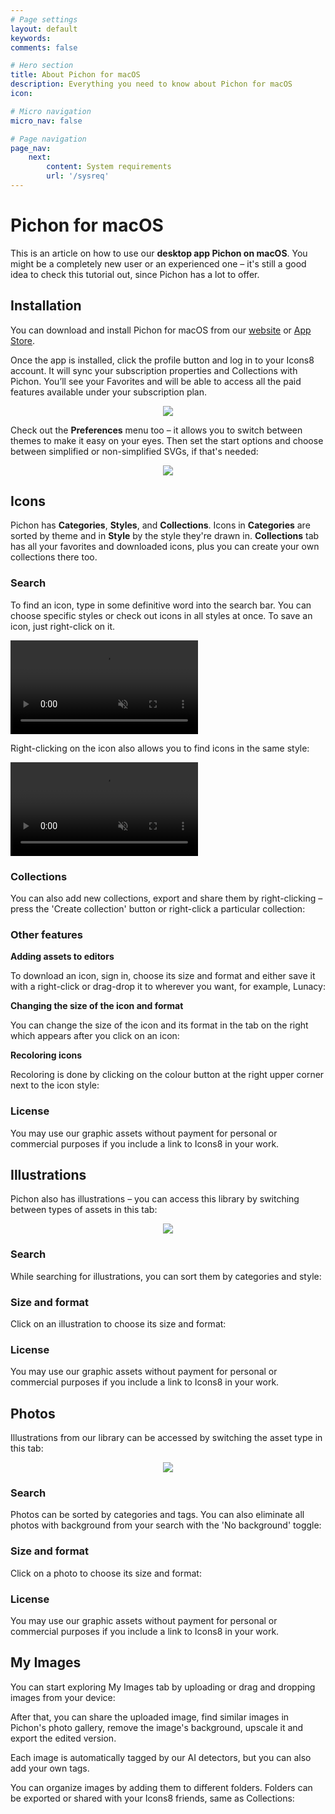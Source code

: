 ```yaml
---
# Page settings
layout: default
keywords:
comments: false

# Hero section
title: About Pichon for macOS
description: Everything you need to know about Pichon for macOS
icon:

# Micro navigation
micro_nav: false

# Page navigation
page_nav:
    next:
        content: System requirements
        url: '/sysreq'
---
```


# Pichon for macOS

This is an article on how to use our **desktop app Pichon on macOS**. You might be a completely new user or an experienced one – it's still a good idea to check this tutorial out, since Pichon has a lot to offer.

## Installation

You can download and install Pichon for macOS from our [website](https://icons8.com/app/macos) or [App Store](https://apps.apple.com/us/app/pichon-by-icons8/id786188363?mt=12).

Once the app is installed, click the profile button and log in to your Icons8 account. It will sync your subscription properties and Collections with Pichon. You’ll see your Favorites and will be able to access all the paid features available under your subscription plan.

<p align="center">
  <img width="auto" height="auto" src="/public/1.1.Profile.png">
</p>

Check out the **Preferences** menu too – it allows you to switch between themes to make it easy on your eyes. Then set the start options and choose between simplified or non-simplified SVGs, if that's needed:

<p align="center">
  <img width="auto" height="auto" src="/public/1.2.Preferences.png">
</p>

## Icons

Pichon has **Categories**, **Styles**, and **Collections**. Icons in **Categories** are sorted by theme and in **Style** by the style they're drawn in. **Collections** tab has all your favorites and downloaded icons, plus you can create your own collections there too.

### Search

To find an icon, type in some definitive word into the search bar.  You can choose specific styles or check out icons in all styles at once. To save an icon, just right-click on it.

<video autoplay="" muted="" loop="" playsinline="" width="auto" height="auto"><source src="/public/2.1.Save.mp4" type="video/mp4"></video>

Right-clicking on the icon also allows you to find icons in the same style:

<video autoplay="" muted="" loop="" playsinline="" width="auto" height="auto"><source src="/public/2.2.Styles.mp4" type="video/mp4"></video>

### Collections

You can also add new collections, export and share them by right-clicking – press the 'Create collection' button or right-click a particular collection:

### Other features

**Adding assets to editors**

To download an icon, sign in, choose its size and format and either save it with a right-click or drag-drop it to wherever you want, for example, Lunacy:

**Changing the size of the icon and format**

You can change the size of the icon and its format in the tab on the right which appears after you click on an icon:

**Recoloring icons**

Recoloring is done by clicking on the colour button at the right upper corner next to the icon style:

### License

You may use our graphic assets without payment for personal or commercial purposes if you include a link to Icons8 in your work.

## Illustrations

Pichon also has illustrations – you can access this library by switching between types of assets in this tab:

<p align="center">
  <img width="auto" height="auto" src="/public/1.3.Assets.png">
</p>

### Search

While searching for illustrations, you can sort them by categories and style:

### Size and format

Click on an illustration to choose its size and format:

### License

You may use our graphic assets without payment for personal or commercial purposes if you include a link to Icons8 in your work.

## Photos

Illustrations from our library can be accessed by switching the asset type in this tab:

<p align="center">
  <img width="auto" height="auto" src="/public/1.3.Assets.png">
</p>

### Search

Photos can be sorted by categories and tags. You can also eliminate all photos with background from your search with the 'No background' toggle:

### Size and format

Click on a photo to choose its size and format:

### License

You may use our graphic assets without payment for personal or commercial purposes if you include a link to Icons8 in your work.

## My Images

You can start exploring My Images tab by uploading or drag and dropping images from your device:

After that, you can share the uploaded image, find similar images in Pichon's photo gallery, remove the image's background, upscale it and export the edited version. 

Each image is automatically tagged by our AI detectors, but you can also add your own tags.

You can organize images by adding them to different folders. Folders can be exported or shared with your Icons8 friends, same as Collections:

